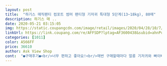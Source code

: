 ```yaml
---
layout: post 
title:  "하기스 매직팬티 컴포트 썸머 팬티형 기저귀 특대형 5단계(13~18kg), 80매" 
description: 하기스 매 ..
date: 2020-05-21 03:15:05 
img: https://static.coupangcdn.com/image/retail/images/2020/04/28/10/7/4f4c1e48-e353-4910-8af0-1e9c4eaee5f3.jpg 
linkUrl: https://link.coupang.com/re/AFFSDP?lptag=AF3600438&subid=ahnPublicAsk&pageKey=1518389651&itemId=2605677588&vendorItemId=70596815372&traceid=V0-113-4d07664cf66b3faf 
categories: [1011] 
color: A566FF 
price: 36610 
author: Ask View Shop 
cont:  "●구매후기●<br/>너무 편하고 좋아요!<br/>매번 구매할때마다 얼릉 기저귀와 빠이빠이 하길.<br/>.<br/><br/>아기도 답답하게 생각하지 않고<br/>여름이 다가오는데 빨리 가리기를 바래요<br/>이거쓰고 완전 생각이 바뀌었어요<br/>진짜 여름 상품 그동안 별로라고 생각했는데<br/>확실히 얇네요 ^^ 쓰고 있는 하기스를 사진으로 비교해봤어요 ^^ 왼쪽부터 맥스드라이 (2020리뉴얼), 네이쳐메이드 (2020리뉴얼), 매직팬티썸머 (2020리뉴얼) 5단계 인데요 확실히 썸머가 얇고 가볍습니다 네이쳐메이드도 맥스드라이도 리뉴얼 되고 엄청 얇아졌다고 생각했는데 썸머는 훨씬 더 얇고 가벼워요 기저귀 아랫 부분도 더 넓어져서 좋아요 샘 걱정이 없습니다.<br/> 두께는 맥스>네이쳐>썸머 순인데 맥스드라이랑 네이쳐메이드는 큰 차이는 없습니다.<br/> ^^ 부드러움의 차이는 네이쳐랑 썸머가 크게 느껴지지는 않으나 네이쳐가 뭔가 더 부드럽네요 ^^ 작년 하기스 썸머에 비해서 매우 발전한 것 같아요 ^^ 통풍도 더 잘 될 것 같아요 매우 만족입니다<br/>" 
---
```

